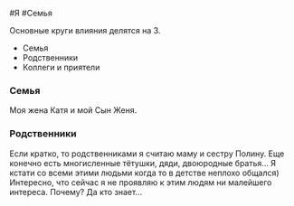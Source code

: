 #Я #Семья 

Основные круги влияния делятся на 3. 
- Семья
- Родственники
- Коллеги и приятели

### Семья
Моя жена Катя и мой Сын Женя.

### Родственники
Если кратко, то родственниками я считаю маму и сестру Полину. Еще конечно есть многисленные тётушки, дяди, двоюродные братья... Я кстати со всеми этими людьми когда то в детстве неплохо общался) Интересно, что сейчас я не проявляю к этим людям ни малейшего интереса. Почему? Да кто знает...
